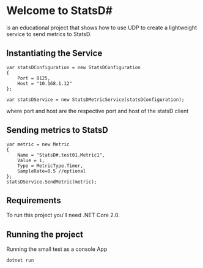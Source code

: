 # Welcome to StatsD#
is an educational project that shows how to use UDP to create a lightweight service to send metrics to StatsD.

## Instantiating the Service

```
var statsDConfiguration = new StatsDConfiguration
{
    Port = 8125,
    Host = "10.168.1.12"
};

var statsDService = new StatsDMetricService(statsDConfiguration);
```
where port and host are the respective port and host of the statsD client

## Sending metrics to StatsD
```
var metric = new Metric
{
    Name = "StatsD#.test01.Metric1",
    Value = i,
    Type = MetricType.Timer,
    SampleRate=0.5 //optional
};
statsDService.SendMetric(metric);
```

## Requirements
To run this project you'll need .NET Core 2.0.

## Running the project

Running the small test as a console App

```dotnet run```

